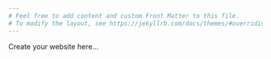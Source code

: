 ```yaml
---
# Feel free to add content and custom Front Matter to this file.
# To modify the layout, see https://jekyllrb.com/docs/themes/#overriding-theme-defaults
---
```


Create your website here...
